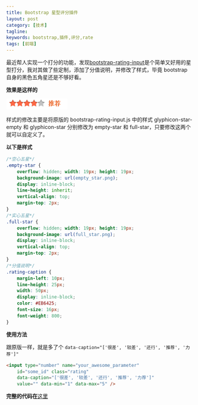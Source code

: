 ```yaml
---
title: Bootstrap 星型评分插件
layout: post
category: [技术]
tagline: 
keywords: bootstrap,插件,评分,rate
tags: [前端]
---
```


最近帮人实现一个打分的功能，发现[bootstrap-rating-input][1]是个简单又好用的星型打分，我对其做了些定制，添加了分值说明，并修改了样式，毕竟 bootstrap 自身的黑色五角星还是不够好看。

**效果是这样的**

![打分][2]

样式的修改主要是将原版的 bootstrap-rating-input.js 中的样式 glyphicon-star-empty 和 glyphicon-star 分别修改为 empty-star 和 full-star，只要修改这两个就可以自定义了。

**以下是样式**

```css
/*空心五星*/
.empty-star {
    overflow: hidden; width: 19px; height: 19px; 
    background-image: url(empty_star.png);
    display: inline-block;
    line-height: inherit;
    vertical-align: top;
    margin-top: 2px;
}
/*实心五星*/
.full-star {
    overflow: hidden; width: 19px; height: 19px;
    background-image: url(full_star.png); 
    display: inline-block;
    vertical-align: top;
    margin-top: 2px;
}
/*分值说明*/
.rating-caption {
    margin-left: 10px;
    line-height: 25px;
    width: 50px;
    display: inline-block;
    color: #EB6425;
    font-size: 16px;
    font-weight: 800;
}
```

**使用方法**

跟原版一样，就是多了个 `data-caption="['很差', '较差', '还行', '推荐', '力荐']"`

```html
<input type="number" name="your_awesome_parameter" 
    id="some_id" class="rating" 
    data-caption="['很差', '较差', '还行', '推荐', '力荐']" 
    value="" data-min="1" data-max="5" />
```

**完整的代码在**[这里][3]


  [1]: https://github.com/javiertoledo/bootstrap-rating-input
  [2]: /uploads/post_img/2014/05/se201405110.png
  [3]: https://github.com/restran/bootstrap-rating-input